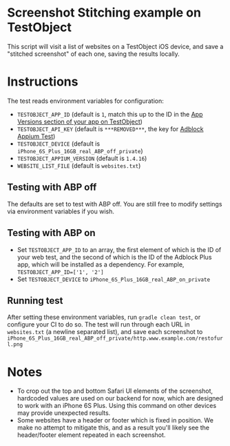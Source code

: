 # Screenshot Stitching example on TestObject

This script will visit a list of websites on a TestObject iOS device, and save a "stitched screenshot" of each one, saving the results
locally.

# Instructions

The test reads environment variables for configuration:

* `TESTOBJECT_APP_ID` (default is `1`, match this up to the ID in the [App Versions section of your app on TestObject](https://app.testobject.com/#/philll/adblock-appium-test/settings/app-versions))
* `TESTOBJECT_API_KEY` (default is `***REMOVED***`, the key for [Adblock Appium Test](https://app.testobject.com/#/philll/adblock-appium-test/))
* `TESTOBJECT_DEVICE` (default is `iPhone_6S_Plus_16GB_real_ABP_off_private`)
* `TESTOBJECT_APPIUM_VERSION` (default is `1.4.16`)
* `WEBSITE_LIST_FILE` (default is `websites.txt`)

## Testing with ABP off

The defaults are set to test with ABP off. You are still free to modify settings via environment variables if you wish.

## Testing with ABP on

* Set `TESTOBJECT_APP_ID` to an array, the first element of which is the ID of your web test, and the second of which is the ID of the
Adblock Plus app, which will be installed as a dependency. For example, `TESTOBJECT_APP_ID=['1', '2']`
* Set `TESTOBJECT_DEVICE` to `iPhone_6S_Plus_16GB_real_ABP_on_private`

## Running test

After setting these environment variables, run `gradle clean test`, or configure your CI to do so. The test will run through each URL
in `websites.txt` (a newline separated list), and save each screenshot to `iPhone_6S_Plus_16GB_real_ABP_off_private/http.www.example.com/restofurl.png`

# Notes

* To crop out the top and bottom Safari UI elements of the screenshot, hardcoded values are used on our backend for now, which are designed
to work with an iPhone 6S Plus. Using this command on other devices may provide unexpected results.
* Some websites have a header or footer which is fixed in position. We make no attempt to mitigate this, and as a result you'll likely see
the header/footer element repeated in each screenshot.